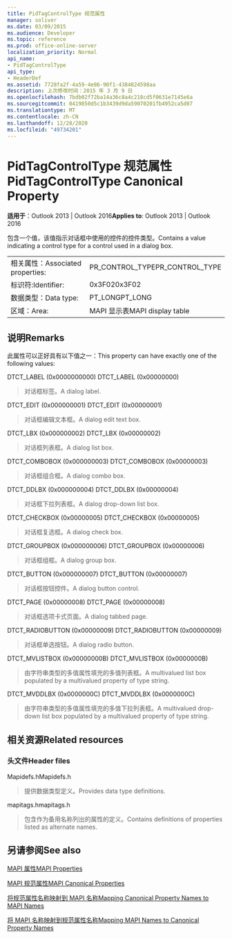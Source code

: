 ```yaml
---
title: PidTagControlType 规范属性
manager: soliver
ms.date: 03/09/2015
ms.audience: Developer
ms.topic: reference
ms.prod: office-online-server
localization_priority: Normal
api_name:
- PidTagControlType
api_type:
- HeaderDef
ms.assetid: 7728fa2f-4a59-4e86-90f1-4384824598aa
description: 上次修改时间：2015 年 3 月 9 日
ms.openlocfilehash: 7bdb02f72ba14a36c8a4c218cd5f0631e7145e6a
ms.sourcegitcommit: 0419850d5c1b3439d9da59070201fb4952ca5d07
ms.translationtype: MT
ms.contentlocale: zh-CN
ms.lasthandoff: 12/28/2020
ms.locfileid: "49734201"
---
```

# <a name="pidtagcontroltype-canonical-property"></a><span data-ttu-id="a8325-103">PidTagControlType 规范属性</span><span class="sxs-lookup"><span data-stu-id="a8325-103">PidTagControlType Canonical Property</span></span>

  
  
<span data-ttu-id="a8325-104">**适用于**：Outlook 2013 | Outlook 2016</span><span class="sxs-lookup"><span data-stu-id="a8325-104">**Applies to**: Outlook 2013 | Outlook 2016</span></span> 
  
<span data-ttu-id="a8325-105">包含一个值，该值指示对话框中使用的控件的控件类型。</span><span class="sxs-lookup"><span data-stu-id="a8325-105">Contains a value indicating a control type for a control used in a dialog box.</span></span> 
  
|||
|:-----|:-----|
|<span data-ttu-id="a8325-106">相关属性：</span><span class="sxs-lookup"><span data-stu-id="a8325-106">Associated properties:</span></span>  <br/> |<span data-ttu-id="a8325-107">PR_CONTROL_TYPE</span><span class="sxs-lookup"><span data-stu-id="a8325-107">PR_CONTROL_TYPE</span></span>  <br/> |
|<span data-ttu-id="a8325-108">标识符:</span><span class="sxs-lookup"><span data-stu-id="a8325-108">Identifier:</span></span>  <br/> |<span data-ttu-id="a8325-109">0x3F02</span><span class="sxs-lookup"><span data-stu-id="a8325-109">0x3F02</span></span>  <br/> |
|<span data-ttu-id="a8325-110">数据类型：</span><span class="sxs-lookup"><span data-stu-id="a8325-110">Data type:</span></span>  <br/> |<span data-ttu-id="a8325-111">PT_LONG</span><span class="sxs-lookup"><span data-stu-id="a8325-111">PT_LONG</span></span>  <br/> |
|<span data-ttu-id="a8325-112">区域：</span><span class="sxs-lookup"><span data-stu-id="a8325-112">Area:</span></span>  <br/> |<span data-ttu-id="a8325-113">MAPI 显示表</span><span class="sxs-lookup"><span data-stu-id="a8325-113">MAPI display table</span></span>  <br/> |
   
## <a name="remarks"></a><span data-ttu-id="a8325-114">说明</span><span class="sxs-lookup"><span data-stu-id="a8325-114">Remarks</span></span>

<span data-ttu-id="a8325-115">此属性可以正好具有以下值之一：</span><span class="sxs-lookup"><span data-stu-id="a8325-115">This property can have exactly one of the following values:</span></span>
    
<span data-ttu-id="a8325-116">DTCT_LABEL (0x0000000000) </span><span class="sxs-lookup"><span data-stu-id="a8325-116">DTCT_LABEL (0x00000000)</span></span>
  
> <span data-ttu-id="a8325-117">对话框标签。</span><span class="sxs-lookup"><span data-stu-id="a8325-117">A dialog label.</span></span>
   
<span data-ttu-id="a8325-118">DTCT_EDIT (0x000000001) </span><span class="sxs-lookup"><span data-stu-id="a8325-118">DTCT_EDIT (0x00000001)</span></span>
  
> <span data-ttu-id="a8325-119">对话框编辑文本框。</span><span class="sxs-lookup"><span data-stu-id="a8325-119">A dialog edit text box.</span></span>

<span data-ttu-id="a8325-120">DTCT_LBX (0x000000002) </span><span class="sxs-lookup"><span data-stu-id="a8325-120">DTCT_LBX (0x00000002)</span></span>
  
> <span data-ttu-id="a8325-121">对话框列表框。</span><span class="sxs-lookup"><span data-stu-id="a8325-121">A dialog list box.</span></span>
    
<span data-ttu-id="a8325-122">DTCT_COMBOBOX (0x000000003) </span><span class="sxs-lookup"><span data-stu-id="a8325-122">DTCT_COMBOBOX (0x00000003)</span></span>
  
> <span data-ttu-id="a8325-123">对话框组合框。</span><span class="sxs-lookup"><span data-stu-id="a8325-123">A dialog combo box.</span></span>

<span data-ttu-id="a8325-124">DTCT_DDLBX (0x000000004) </span><span class="sxs-lookup"><span data-stu-id="a8325-124">DTCT_DDLBX (0x00000004)</span></span>
  
> <span data-ttu-id="a8325-125">对话框下拉列表框。</span><span class="sxs-lookup"><span data-stu-id="a8325-125">A dialog drop-down list box.</span></span>

<span data-ttu-id="a8325-126">DTCT_CHECKBOX (0x00000005) </span><span class="sxs-lookup"><span data-stu-id="a8325-126">DTCT_CHECKBOX (0x00000005)</span></span>
  
> <span data-ttu-id="a8325-127">对话框复选框。</span><span class="sxs-lookup"><span data-stu-id="a8325-127">A dialog check box.</span></span>

<span data-ttu-id="a8325-128">DTCT_GROUPBOX (0x000000006) </span><span class="sxs-lookup"><span data-stu-id="a8325-128">DTCT_GROUPBOX (0x00000006)</span></span>
  
> <span data-ttu-id="a8325-129">对话框组框。</span><span class="sxs-lookup"><span data-stu-id="a8325-129">A dialog group box.</span></span>
  
<span data-ttu-id="a8325-130">DTCT_BUTTON (0x000000007) </span><span class="sxs-lookup"><span data-stu-id="a8325-130">DTCT_BUTTON (0x00000007)</span></span>
  
> <span data-ttu-id="a8325-131">对话框按钮控件。</span><span class="sxs-lookup"><span data-stu-id="a8325-131">A dialog button control.</span></span>
    
<span data-ttu-id="a8325-132">DTCT_PAGE (0x00000008) </span><span class="sxs-lookup"><span data-stu-id="a8325-132">DTCT_PAGE (0x00000008)</span></span>
  
> <span data-ttu-id="a8325-133">对话框选项卡式页面。</span><span class="sxs-lookup"><span data-stu-id="a8325-133">A dialog tabbed page.</span></span>
    
<span data-ttu-id="a8325-134">DTCT_RADIOBUTTON (0x00000009) </span><span class="sxs-lookup"><span data-stu-id="a8325-134">DTCT_RADIOBUTTON (0x00000009)</span></span>
  
> <span data-ttu-id="a8325-135">对话框单选按钮。</span><span class="sxs-lookup"><span data-stu-id="a8325-135">A dialog radio button.</span></span>
    
<span data-ttu-id="a8325-136">DTCT_MVLISTBOX (0x00000000B) </span><span class="sxs-lookup"><span data-stu-id="a8325-136">DTCT_MVLISTBOX (0x0000000B)</span></span>
  
> <span data-ttu-id="a8325-137">由字符串类型的多值属性填充的多值列表框。</span><span class="sxs-lookup"><span data-stu-id="a8325-137">A multivalued list box populated by a multivalued property of type string.</span></span>
    
<span data-ttu-id="a8325-138">DTCT_MVDDLBX (0x0000000C) </span><span class="sxs-lookup"><span data-stu-id="a8325-138">DTCT_MVDDLBX (0x0000000C)</span></span>
  
> <span data-ttu-id="a8325-139">由字符串类型的多值属性填充的多值下拉列表框。</span><span class="sxs-lookup"><span data-stu-id="a8325-139">A multivalued drop-down list box populated by a multivalued property of type string.</span></span>
    
## <a name="related-resources"></a><span data-ttu-id="a8325-140">相关资源</span><span class="sxs-lookup"><span data-stu-id="a8325-140">Related resources</span></span>

### <a name="header-files"></a><span data-ttu-id="a8325-141">头文件</span><span class="sxs-lookup"><span data-stu-id="a8325-141">Header files</span></span>

<span data-ttu-id="a8325-142">Mapidefs.h</span><span class="sxs-lookup"><span data-stu-id="a8325-142">Mapidefs.h</span></span>
  
> <span data-ttu-id="a8325-143">提供数据类型定义。</span><span class="sxs-lookup"><span data-stu-id="a8325-143">Provides data type definitions.</span></span>
    
<span data-ttu-id="a8325-144">mapitags.h</span><span class="sxs-lookup"><span data-stu-id="a8325-144">mapitags.h</span></span>
  
> <span data-ttu-id="a8325-145">包含作为备用名称列出的属性的定义。</span><span class="sxs-lookup"><span data-stu-id="a8325-145">Contains definitions of properties listed as alternate names.</span></span>
    
## <a name="see-also"></a><span data-ttu-id="a8325-146">另请参阅</span><span class="sxs-lookup"><span data-stu-id="a8325-146">See also</span></span>



[<span data-ttu-id="a8325-147">MAPI 属性</span><span class="sxs-lookup"><span data-stu-id="a8325-147">MAPI Properties</span></span>](mapi-properties.md)
  
[<span data-ttu-id="a8325-148">MAPI 规范属性</span><span class="sxs-lookup"><span data-stu-id="a8325-148">MAPI Canonical Properties</span></span>](mapi-canonical-properties.md)
  
[<span data-ttu-id="a8325-149">将规范属性名称映射到 MAPI 名称</span><span class="sxs-lookup"><span data-stu-id="a8325-149">Mapping Canonical Property Names to MAPI Names</span></span>](mapping-canonical-property-names-to-mapi-names.md)
  
[<span data-ttu-id="a8325-150">将 MAPI 名称映射到规范属性名称</span><span class="sxs-lookup"><span data-stu-id="a8325-150">Mapping MAPI Names to Canonical Property Names</span></span>](mapping-mapi-names-to-canonical-property-names.md)

